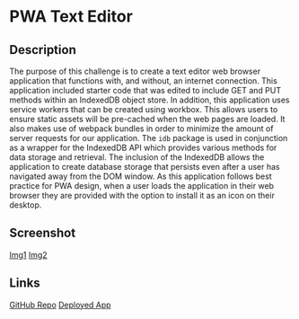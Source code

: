 # PWA Text Editor

## Description
The purpose of this challenge is to create a text editor web browser application that functions with, and without, an internet connection. This application included starter code that was edited to include GET and PUT methods within an IndexedDB object store. In addition, this application uses service workers that can be created using workbox. This allows users to ensure static assets will be pre-cached when the web pages are loaded. It also makes use of webpack bundles in order to minimize the amount of server requests for our application. The `idb` package is used in conjunction as a wrapper for the IndexedDB API which provides various methods for data storage and retrieval. The inclusion of the IndexedDB allows the application to create database storage that persists even after a user has navigated away from the DOM window. As this application follows best practice for PWA design, when a user loads the application in their web browser they are provided with the option to install it as an icon on their desktop. 

## Screenshot
[Img1](./assets/Desktop-screenshot.png)
[Img2](./assets/J-A-T-E-screenshot1.png)

## Links
[GitHub Repo](http://)
[Deployed App](http://)